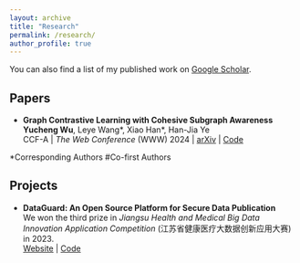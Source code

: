 ```yaml
---
layout: archive
title: "Research"
permalink: /research/
author_profile: true
---
```


You can also find a list of my published work on <a href="https://scholar.google.com/citations?user=eaoo3lAAAAAJ" target="_blank">Google Scholar</a>.

## Papers

* **Graph Contrastive Learning with Cohesive Subgraph Awareness** <br/>
  <b>Yucheng Wu</b>, Leye Wang\*, Xiao Han\*, Han-Jia Ye <br/>
  CCF-A | *The Web Conference* (WWW) 2024 | 
  <a href="https://arxiv.org/abs/2401.17580" target="_blank">arXiv</a> | 
  <a href="https://github.com/wuyucheng2002/CTAug" target="_blank">Code</a>

\*Corresponding Authors
\#Co-first Authors


## Projects

* **DataGuard: An Open Source Platform for Secure Data Publication** <br/>
  We won the third prize in *Jiangsu Health and Medical Big Data Innovation Application Competition* (江苏省健康医疗大数据创新应用大赛) in 2023. <br/>
  <a href="http://101.132.17.93/" target="_blank">Website</a> | 
  <a href="https://github.com/wuyucheng2002/DataGuard" target="_blank">Code</a>
  
